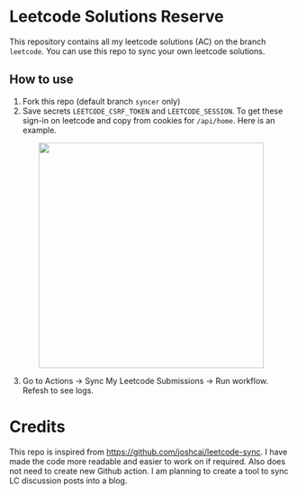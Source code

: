 # Leetcode Solutions Reserve
This repository contains all my leetcode solutions (AC) on the branch `leetcode`. You can use this repo to sync your own leetcode solutions.

## How to use
1. Fork this repo (default branch `syncer` only)
2. Save secrets `LEETCODE_CSRF_TOKEN` and `LEETCODE_SESSION`. To get these sign-in on leetcode and copy from cookies for `/api/home`. Here is an example.
<p align="center">
<img src="https://user-images.githubusercontent.com/19518507/219264006-bc0fe23f-ccf0-4c24-9519-1ce3754b8ed4.png" height="400">
</p>

3. Go to Actions -> Sync My Leetcode Submissions -> Run workflow. Refesh to see logs.

# Credits
This repo is inspired from https://github.com/joshcai/leetcode-sync. I have made the code more readable and easier to work on if required. Also does not need to create new Github action. I am planning to create a tool to sync LC discussion posts into a blog.
